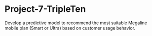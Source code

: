 # Project-7-TripleTen
Develop a predictive model to recommend the most suitable Megaline mobile plan (Smart or Ultra) based on customer usage behavior.
